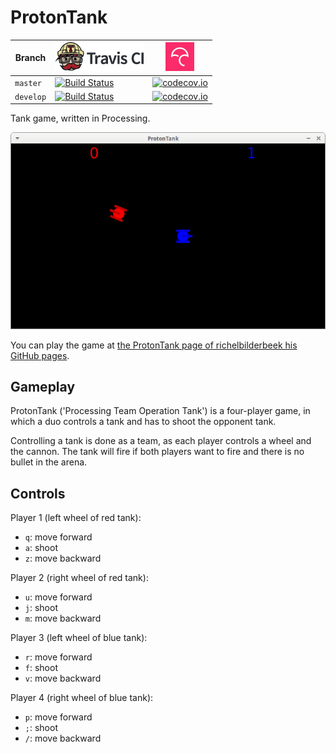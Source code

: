# ProtonTank

Branch|[![Travis CI logo](pics/TravisCI.png)](https://travis-ci.org)|[![Codecov logo](pics/Codecov.png)](https://www.codecov.io)
---|---|---
`master`|[![Build Status](https://travis-ci.org/richelbilderbeek/ProtonTank.svg?branch=master)](https://travis-ci.org/richelbilderbeek/ProtonTank) | [![codecov.io](https://codecov.io/github/richelbilderbeek/ProtonTank/coverage.svg?branch=master)](https://codecov.io/github/richelbilderbeek/ProtonTank?branch=master)
`develop`|[![Build Status](https://travis-ci.org/richelbilderbeek/ProtonTank.svg?branch=develop)](https://travis-ci.org/richelbilderbeek/ProtonTank) | [![codecov.io](https://codecov.io/github/richelbilderbeek/ProtonTank/coverage.svg?branch=develop)](https://codecov.io/github/richelbilderbeek/ProtonTank?branch=develop)

Tank game, written in Processing.

![ProtonTank v1.0](pics/ProtonTank_1_0.png)

You can play the game at 
[the ProtonTank page of richelbilderbeek his GitHub pages](http://richelbilderbeek.github.io/ProtonTank/ProtonTank.html).

## Gameplay

ProtonTank ('Processing Team Operation Tank') is a four-player game,
in which a duo controls a tank and has to shoot the opponent tank.

Controlling a tank is done as a team, as each player controls a wheel and the cannon.
The tank will fire if both players want to fire and there is no bullet in the arena.

## Controls

Player 1 (left wheel of red tank):

 * `q`: move forward
 * `a`: shoot
 * `z`: move backward

Player 2 (right wheel of red tank):

 * `u`: move forward
 * `j`: shoot
 * `m`: move backward


Player 3 (left wheel of blue tank):

 * `r`: move forward
 * `f`: shoot
 * `v`: move backward

Player 4 (right wheel of blue tank):

 * `p`: move forward
 * `;`: shoot
 * `/`: move backward
